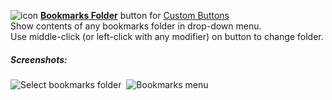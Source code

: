 ![icon](https://raw.github.com/Infocatcher/Custom_Buttons/master/Bookmarks_Folder/icon.png)&nbsp;<a href="http://infocatcher.github.com/Custom_Buttons/install/bookmarksFolder.html"><strong>Bookmarks Folder</strong></a> button for [Custom Buttons](https://addons.mozilla.org/addon/custom-buttons/)
<br>Show contents of any bookmarks folder in drop-down menu.
<br>Use middle-click (or left-click with any modifier) on button to change folder.

##### Screenshots:
<img src="https://raw.github.com/Infocatcher/Custom_Buttons/master/Bookmarks_Folder/screenshots/select_bookmark_folder-en.png" alt="Select bookmarks folder" align="top">&nbsp; <img src="https://raw.github.com/Infocatcher/Custom_Buttons/master/Bookmarks_Folder/screenshots/bookmarks_menu-en.png" alt="Bookmarks menu" align="top">